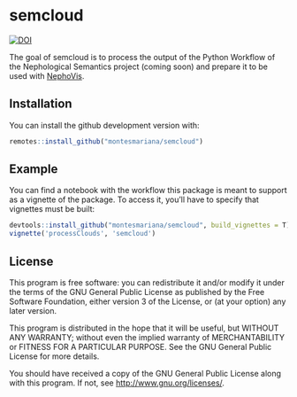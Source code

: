 
<!-- README.md is generated from README.Rmd. Please edit that file -->

# semcloud

<!-- badges: start -->

[![DOI](https://zenodo.org/badge/400257454.svg)](https://zenodo.org/badge/latestdoi/400257454)
<!-- badges: end -->

The goal of semcloud is to process the output of the Python Workflow of
the Nephological Semantics project (coming soon) and prepare it to be
used with [NephoVis](https://qlvl.github.io/NephoVis).

## Installation

You can install the github development version with:

``` r
remotes::install_github("montesmariana/semcloud")
```

## Example

You can find a notebook with the workflow this package is meant to
support as a vignette of the package. To access it, you’ll have to
specify that vignettes must be built:

``` r
devtools::install_github("montesmariana/semcloud", build_vignettes = T)
vignette('processClouds', 'semcloud')
```

## License

This program is free software: you can redistribute it and/or modify it
under the terms of the GNU General Public License as published by the
Free Software Foundation, either version 3 of the License, or (at your
option) any later version.

This program is distributed in the hope that it will be useful, but
WITHOUT ANY WARRANTY; without even the implied warranty of
MERCHANTABILITY or FITNESS FOR A PARTICULAR PURPOSE. See the GNU General
Public License for more details.

You should have received a copy of the GNU General Public License along
with this program. If not, see <http://www.gnu.org/licenses/>.
